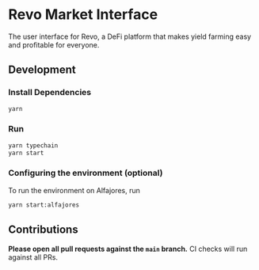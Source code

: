 # Revo Market Interface

The user interface for Revo, a DeFi platform that makes yield farming easy and profitable for everyone.

## Development

### Install Dependencies

```bash
yarn
```

### Run

```bash
yarn typechain
yarn start
```

### Configuring the environment (optional)

To run the environment on Alfajores, run

```bash
yarn start:alfajores
```

## Contributions

**Please open all pull requests against the `main` branch.**
CI checks will run against all PRs.
